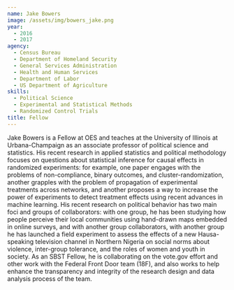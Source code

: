 ```yaml
---
name: Jake Bowers
image: /assets/img/bowers_jake.png
year: 
  - 2016
  - 2017
agency:
  - Census Bureau
  - Department of Homeland Security
  - General Services Administration
  - Health and Human Services
  - Department of Labor
  - US Department of Agriculture
skills: 
  - Political Science
  - Experimental and Statistical Methods
  - Randomized Control Trials
title: Fellow
---
```


Jake Bowers is a Fellow at OES and teaches at the University of Illinois at Urbana-Champaign as an associate professor of political science and statistics. His recent research in applied statistics and political methodology focuses on questions about statistical inference for causal effects in randomized experiments: for example, one paper engages with the problems of non-compliance, binary outcomes, and cluster-randomization, another grapples with the problem of propagation of experimental treatments across networks, and another proposes a way to increase the power of experiments to detect treatment effects using recent advances in machine learning. His recent research on political behavior has two main foci and groups of collaborators: with one group, he has been studying how people perceive their local communities using hand-drawn maps embedded in online surveys, and with another group collaborators, with another group he has launched a field experiment to assess the effects of a new Hausa-speaking television channel in Northern Nigeria on social norms about violence, inter-group tolerance, and the roles of women and youth in society. As an SBST Fellow, he is collaborating on the vote.gov effort and other work with the Federal Front Door team (18F), and also works to help enhance the transparency and integrity of the research design and data analysis process of the team.
